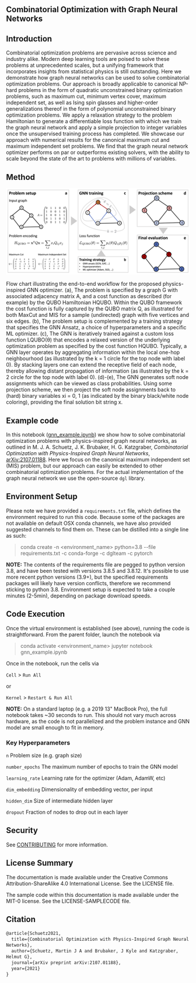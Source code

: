 ## Combinatorial Optimization with Graph Neural Networks

## Introduction

Combinatorial optimization problems are pervasive across science and industry alike. Modern deep learning tools are 
poised to solve these problems at unprecedented scales, but a unifying framework that incorporates insights from 
statistical physics is still outstanding. Here we demonstrate how graph neural networks can be used to solve 
combinatorial optimization problems. Our approach is broadly applicable to canonical NP-hard problems in the form of 
quadratic unconstrained binary optimization problems, such as maximum cut, minimum vertex cover, maximum independent 
set, as well as Ising spin glasses and higher-order generalizations thereof in the form of polynomial unconstrained 
binary optimization problems. We apply a relaxation strategy to the problem Hamiltonian to generate a differentiable 
loss function with which we train the graph neural network and apply a simple projection to integer variables once 
the unsupervised training process has completed. We showcase our approach with numerical results for the canonical 
maximum cut and maximum independent set problems. We find that the graph neural network optimizer performs on par 
or outperforms existing solvers, with the ability to scale beyond the state of the art to problems with millions 
of variables.

## Method

![PI-GNN Solver Flow](./media/fig3_flowchart_v2.png "PI-GNN Solver Flow")

Flow chart illustrating the end-to-end workflow for the proposed physics-inspired GNN optimizer. (a), The problem 
is specified by a graph G with associated adjacency matrix A, and a cost function as described (for example) by the 
QUBO Hamiltonian HQUBO. Within the QUBO framework the cost function is fully captured by the QUBO matrix Q, as 
illustrated for both MaxCut and MIS for a sample (undirected) graph with five vertices and six edges. (b), The 
problem setup is complemented by a training strategy that specifies the GNN Ansatz, a choice of hyperparameters 
and a specific ML optimizer. (c), The GNN is iteratively trained against a custom loss function LQUBO(θ) that 
encodes a relaxed version of the underlying optimization problem as specified by the cost function HQUBO. Typically, 
a GNN layer operates by aggregating information within the local one-hop neighbourhood (as illustrated by the k = 1 
circle for the top node with label 0). By stacking layers one can extend the receptive field of each node, thereby 
allowing distant propagation of information (as illustrated by the k = 2 circle for the top node with label 0). 
(d)-(e), The GNN generates soft node assignments which can be viewed as class probabilities. Using some projection 
scheme, we then project the soft node assignments back to (hard) binary variables xi = 0, 1 (as indicated by the 
binary black/white node coloring), providing the final solution bit string x.

## Example code

In this notebook ([gnn_example.ipynb](gnn_example.ipynb)) we show how to solve combinatorial optimization problems 
with physics-inspired graph neural networks, as outlined in M. J. A. Schuetz, J. K. Brubaker, H. G. Katzgraber,
_Combinatorial Optimization with Physics-Inspired Graph Neural Networks_, 
[arXiv:2107.01188](https://arxiv.org/abs/2107.01188). Here we focus on the canonical maximum independent set 
(MIS) problem, but our approach can easily be extended to other combinatorial optimization problems. For the 
actual implementation of the graph neural network we use the open-source ```dgl``` library. 

## Environment Setup

Please note we have provided a `requirements.txt` file, which defines the environment required to run this code. 
Because some of the packages are not available on default OSX conda channels, we have also provided suggested 
channels to find them on. These can be distilled into a single line as such:

> conda create -n <environment_name> python=3.8 --file requirements.txt -c conda-forge -c dglteam -c pytorch

**NOTE:** The contents of the requirements file are pegged to python version 3.8, and have been tested with 
versions 3.8.5 and 3.8.12. It's possible to use more recent python versions (3.9+), but the specified 
requirements packages will likely have version conflicts, therefore we recommend sticking to python 3.8. 
Environment setup is expected to take a couple minutes (2-5min), depending on package download speeds.

## Code Execution

Once the virtual environment is established (see above), running the code is straightforward. From the parent folder, 
launch the notebook via 

> conda activate <environment_name>
> jupyter notebook gnn_example.ipynb

Once in the notebook, run the cells via 

`Cell` > `Run All` 

or 

`Kernel` > `Restart & Run All`

**NOTE:** On a standard laptop (e.g. a 2019 13" MacBook Pro), the full notebook takes ~30 seconds to run. 
This should not vary much across hardware, as the code is not parallelized and the problem instance and 
GNN model are small enough to fit in memory.

### Key Hyperparameters

`n` Problem size (e.g. graph size)

`number_epochs` The maximum number of epochs to train the GNN model

`learning_rate` Learning rate for the optimizer (Adam, AdamW, etc)

`dim_embedding` Dimensionality of embedding vector, per input

`hidden_dim` Size of intermediate hidden layer

`dropout` Fraction of nodes to drop out in each layer


## Security

See [CONTRIBUTING](CONTRIBUTING.md#security-issue-notifications) for more information.

## License Summary

The documentation is made available under the Creative Commons Attribution-ShareAlike 4.0 International License. See the LICENSE file.

The sample code within this documentation is made available under the MIT-0 license. See the LICENSE-SAMPLECODE file.

## Citation

```
@article{Schuetz2021,
  title={Combinatorial Optimization with Physics-Inspired Graph Neural Networks},
  author={Schuetz, Martin J A and Brubaker, J Kyle and Katzgraber, Helmut G},
  journal={arXiv preprint arXiv:2107.01188},
  year={2021}
}
```
